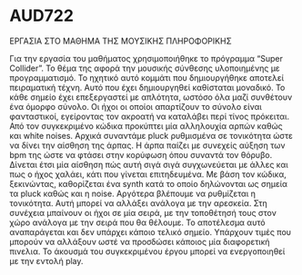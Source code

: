 # AUD722

ΕΡΓΑΣΙΑ ΣΤΟ ΜΑΘΗΜΑ ΤΗΣ ΜΟΥΣΙΚΗΣ ΠΛΗΡΟΦΟΡΙΚΗΣ

Για την εργασία του μαθήματος χρησιμοποιήθηκε το πρόγραμμα “Super Collider”.
Το θέμα της αφορά την μουσικής σύνθεσης υλοποιημένης με προγραμματισμό.
Το ηχητικό αυτό κομμάτι που δημιουργήθηκε αποτελεί πειραματική τέχνη.
Αυτό που έχει δημιουργηθεί καθίσταται μοναδικό.
Το κάθε σημείο έχει επεξεργαστεί με απλότητα, ωστόσο όλα μαζί συνθέτουν ένα όμορφο σύνολο. 
Οι ήχοι οι οποίοι απαρτίζουν το σύνολο είναι φανταστικοί, εγείροντας τον ακροατή να καταλάβει περί τίνος πρόκειται.
Από τον συγκεκριμένο κώδικα προκύπτει μία αλληλουχία αρπών καθώς και white noises.
Αρχικά συναντάμε pluck ρυθμισμένα σε τονικότητα ώστε να δίνει την αίσθηση της άρπας. 
Η άρπα παίζει με συνεχείς αύξηση των bpm της ώστε να φτάσει στην κορύφωση όπου συναντά τον θόρυβο.
Δίνεται έτσι μία αίσθηση πώς αυτή σιγά σιγά συγχωνεύεται με άλλες και πως ο ήχος χαλάει, κάτι που γίνεται επιτηδευμένα.
Με βάση τον κώδικα, ξεκινώντας, καθορίζεται ένα synth κατά το οποίο δηλώνονται ως σημεία τα pluck καθώς και η noise. 
Αργότερα βλέπουμε να ρυθμίζεται η τονικότητα. 
Αυτή μπορεί να αλλάξει ανάλογα με την αρεσκεία. 
Στη συνέχεια μπαίνουν οι ήχοι σε μία σειρά, με την τοποθέτησή τους στον χώρο ανάλογα με την σειρά που θα θέλουμε.
Το αποτέλεσμα αυτό αναπαράγεται και δεν υπάρχει κάποιο τελικό σημείο.
Υπάρχουν τιμές που μπορούν να αλλάξουν ωστέ να προσδώσει κάποιος μία διαφορετική πινελια.
Το άκουσμά του συγκεκριμένου έργου μπορεί να ενεργοποιηθεί με την εντολή play.
